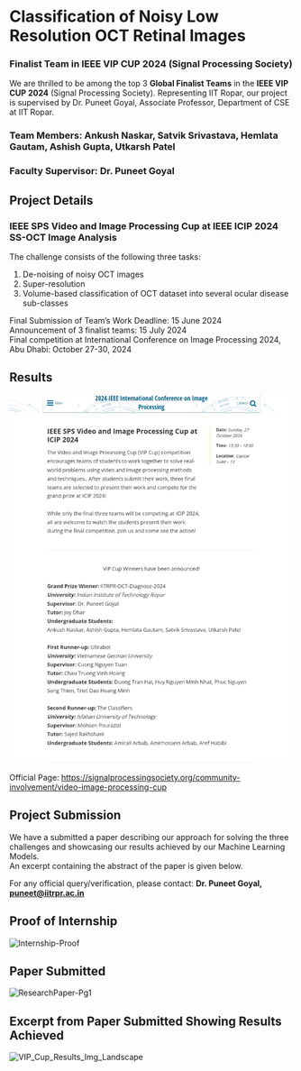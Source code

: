# Classification of Noisy Low Resolution OCT Retinal Images

### Finalist Team in IEEE VIP CUP 2024 (Signal Processing Society)

We are thrilled to be among the top 3 **Global Finalist Teams** in the **IEEE VIP CUP 2024** (Signal Processing Society). Representing IIT Ropar, our project is supervised by Dr. Puneet Goyal, Associate Professor, Department of CSE at IIT Ropar.

### Team Members: Ankush Naskar, Satvik Srivastava, Hemlata Gautam, Ashish Gupta, Utkarsh Patel
### Faculty Supervisor: Dr. Puneet Goyal

## Project Details
### IEEE SPS Video and Image Processing Cup at IEEE ICIP 2024 SS-OCT Image Analysis

The challenge consists of the following three tasks:
1) De-noising of noisy OCT images
2) Super-resolution
3) Volume-based classification of OCT dataset into several ocular disease sub-classes

Final Submission of Team’s Work Deadline: 15 June 2024 <br>
Announcement of 3 finalist teams: 15 July 2024 <br>
Final competition at International Conference on Image Processing 2024, Abu Dhabi: October 27-30, 2024 <br>

## Results
![Official Results](https://github.com/IIT-RPR-OCT-Diagnose-2024/IEEE-VIP-Cup-ML-on-Retinal-OCT-Images/blob/main/Official-Results.jpeg)


Official Page: https://signalprocessingsociety.org/community-involvement/video-image-processing-cup

## Project Submission
We have a submitted a paper describing our approach for solving the three challenges and showcasing our results achieved by our Machine Learning Models. <br>
An excerpt containing the abstract of the paper is given below.


For any official query/verification, please contact:
**Dr. Puneet Goyal, puneet@iitrpr.ac.in**

## Proof of Internship
![Internship-Proof](https://github.com/IIT-RPR-OCT-Diagnose-2024/IEEE-VIP-Cup-ML-on-Retinal-OCT-Images/assets/123007735/9afb1b64-0077-4131-bcad-2a03724993ee)

## Paper Submitted
![ResearchPaper-Pg1](https://github.com/IIT-RPR-OCT-Diagnose-2024/IEEE-VIP-Cup-ML-on-Retinal-OCT-Images/assets/123007735/5b448638-b394-47cf-b5e4-805e607845bd)

## Excerpt from Paper Submitted Showing Results Achieved
![VIP_Cup_Results_Img_Landscape](https://github.com/user-attachments/assets/98cea516-a624-4fbb-b8b0-2334a9d5470f)

